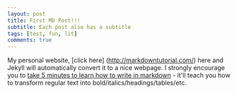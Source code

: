 ```yaml
---
layout: post
title: First MD Post!!!
subtitle: Each post also has a subtitle
tags: [test, fun, lit]
comments: true
---
```


My personal website, [click here] (http://markdowntutorial.com/) here and Jekyll will automatically convert it to a nice webpage.  I strongly encourage you to [take 5 minutes to learn how to write in markdown](http://markdowntutorial.com/) - it'll teach you how to transform regular text into bold/italics/headings/tables/etc.

